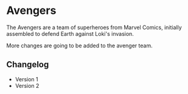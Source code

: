 # Avengers
The Avengers are a team of superheroes from Marvel Comics, initially assembled to defend Earth against Loki's invasion.

More changes are going to be added to the avenger team.

## Changelog

* Version 1
* Version 2
